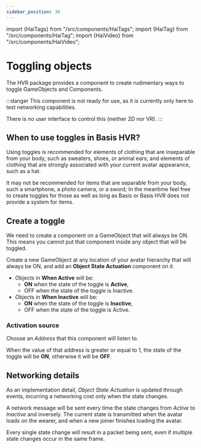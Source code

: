 ```yaml
---
sidebar_position: 30
---
```


import {HaiTags} from "/src/components/HaiTags";
import {HaiTag} from "/src/components/HaiTag";
import {HaiVideo} from "/src/components/HaiVideo";

# Toggling objects

<HaiTags>
<HaiTag requiresBasis={true} />
</HaiTags>

The HVR package provides a component to create rudimentary ways to toggle GameObjects and Components.

:::danger
This component is not ready for use, as it is currently only here to test networking capabilities.

There is no user interface to control this (neither 2D nor VR).
:::

## When to use toggles in Basis HVR?

Using toggles is recommended for elements of clothing that are inseparable from your body, such as sweaters,
shoes, or animal ears; and elements of clothing that are strongly associated with your current avatar appearance, such as a hat.

It may not be recommended for items that are separable from your body, such a smartphone, a photo camera, or a sword;
In the meantime feel free to create toggles for those as well as long as Basis or Basis HVR does not provide a system for items. 

## Create a toggle

We need to create a component on a GameObject that will always be ON. This means you cannot put that component inside
any object that will be toggled.

Create a new GameObject at any location of your avatar hierarchy that will always be ON,
and add an **Object State Actuation** component on it.

- Objects in **When Active** will be:
  - **ON** when the state of the toggle is **Active**,
  - OFF when the state of the toggle is Inactive.
- Objects in **When Inactive** will be:
  - **ON** when the state of the toggle is **Inactive**,
  - OFF when the state of the toggle is Active.

### Activation source

Choose an *Address* that this component will listen to.

When the value of that address is greater or equal to 1, the state of the toggle will be **ON**,
otherwise it will be **OFF**.

[//]: # (## Transition effects)

[//]: # ()
[//]: # (An *Object State Actuation* can be Inactive, Active, but also **Interpolating**.)

[//]: # ()
[//]: # (When a toggle is *Interpolating*, all objects will be ON at the same time. This is done so that materials)

[//]: # (could fade in or out.)

## Networking details

As an implementation detail, *Object State Actuation* is updated through events, incurring a networking cost
only when the state changes.

A network message will be sent every time the state changes from *Active* to *Inactive* and inversely.
The current state is transmitted when the avatar loads on the wearer, and when a new joiner finishes loading the avatar.

Every single state change will result in a packet being sent, even if multiple state changes occur in the same frame.
